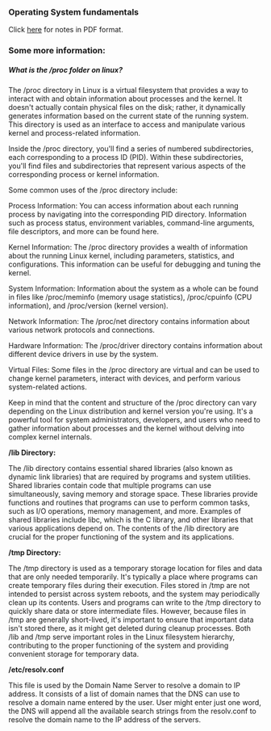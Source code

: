 ### Operating System fundamentals

Click [here](https://github.com/vgnshiyer/CS-Handbook/blob/main/Operating%20System/OperatingSystem_notes.pdf) for notes in PDF format.

### Some more information:

##### What is the /proc folder on linux?

The /proc directory in Linux is a virtual filesystem that provides a way to interact with and obtain information about processes and the kernel. It doesn't actually contain physical files on the disk; rather, it dynamically generates information based on the current state of the running system. This directory is used as an interface to access and manipulate various kernel and process-related information.

Inside the /proc directory, you'll find a series of numbered subdirectories, each corresponding to a process ID (PID). Within these subdirectories, you'll find files and subdirectories that represent various aspects of the corresponding process or kernel information.

Some common uses of the /proc directory include:

Process Information: You can access information about each running process by navigating into the corresponding PID directory. Information such as process status, environment variables, command-line arguments, file descriptors, and more can be found here.

Kernel Information: The /proc directory provides a wealth of information about the running Linux kernel, including parameters, statistics, and configurations. This information can be useful for debugging and tuning the kernel.

System Information: Information about the system as a whole can be found in files like /proc/meminfo (memory usage statistics), /proc/cpuinfo (CPU information), and /proc/version (kernel version).

Network Information: The /proc/net directory contains information about various network protocols and connections.

Hardware Information: The /proc/driver directory contains information about different device drivers in use by the system.

Virtual Files: Some files in the /proc directory are virtual and can be used to change kernel parameters, interact with devices, and perform various system-related actions.

Keep in mind that the content and structure of the /proc directory can vary depending on the Linux distribution and kernel version you're using. It's a powerful tool for system administrators, developers, and users who need to gather information about processes and the kernel without delving into complex kernel internals.

**/lib Directory:**

The /lib directory contains essential shared libraries (also known as dynamic link libraries) that are required by programs and system utilities.
Shared libraries contain code that multiple programs can use simultaneously, saving memory and storage space.
These libraries provide functions and routines that programs can use to perform common tasks, such as I/O operations, memory management, and more.
Examples of shared libraries include libc, which is the C library, and other libraries that various applications depend on.
The contents of the /lib directory are crucial for the proper functioning of the system and its applications.

**/tmp Directory:**

The /tmp directory is used as a temporary storage location for files and data that are only needed temporarily.
It's typically a place where programs can create temporary files during their execution.
Files stored in /tmp are not intended to persist across system reboots, and the system may periodically clean up its contents.
Users and programs can write to the /tmp directory to quickly share data or store intermediate files.
However, because files in /tmp are generally short-lived, it's important to ensure that important data isn't stored there, as it might get deleted during cleanup processes.
Both /lib and /tmp serve important roles in the Linux filesystem hierarchy, contributing to the proper functioning of the system and providing convenient storage for temporary data.

**/etc/resolv.conf**

This file is used by the Domain Name Server to resolve a domain to IP address. It consists of a list of domain names that the DNS can use to resolve a domain name entered by the user. User might enter just one word, the DNS will append all the available search strings from the resolv.conf to resolve the domain name to the IP address of the servers.


